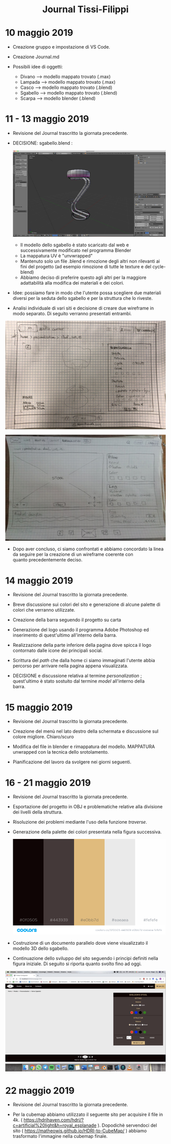 <center> <h1>Journal Tissi-Filippi</h1> </center>

# 10 maggio 2019

* Creazione gruppo e impostazione di VS Code.

* Creazione Journal.md

* Possibili idee di oggetti:
    - Divano --> modello mappato trovato (.max)
    - Lampada --> modello mappato trovato (.max)
    - Casco --> modello mappato trovato (.blend)
    - Sgabello --> modello mappato trovato (.blend)
    - Scarpa --> modello blender (.blend)

# 11 - 13 maggio 2019

 * Revisione del Journal trascritto la giornata precedente.

 * DECISIONE: sgabello.blend :

   ![](JrnImages/sgabelloiniziale.jpg)

   - Il modello dello sgabello è stato scaricato dal web e successivamente modificato nel programma Blender 
   - La mappatura UV è "unvwrapped"
   - Mantenuto solo un file .blend e rimozione degli altri non rilevanti ai fini del progetto (ad esempio rimozione di tutte le texture e   del cycle-blend)
   - Abbiamo deciso di preferire questo agli altri per la maggiore adattabilità alla modifica dei materiali e dei colori.

 * Idee: possiamo fare in modo che l'utente possa scegliere due materiali diversi per la seduta dello sgabello e per la struttura che lo    riveste.

 * Analisi individuale di vari siti e decisione di creare due wireframe in modo separato. Di seguito verranno presentati entrambi.

  ![](JrnImages/sito1.jpg)
 
  ![](JrnImages/sito2.jpg)

 * Dopo aver concluso, ci siamo confrontati e abbiamo concordato la linea da seguire per la creazione di un wireframe coerente con   
  quanto precedentemente deciso.

 # 14 maggio 2019

 * Revisione del Journal trascritto la giornata precedente.
 
 * Breve discussione sui colori del sito e generazione di alcune palette di colori che verranno utilizzate.

 * Creazione della barra seguendo il progetto su carta

 * Generazione del logo usando il programma Adobe Photoshop ed inserimento di quest'ultimo all'interno della barra.

 * Realizzazione della parte inferiore della pagina dove spicca il logo contornato dalle icone dei principali social.

 * Scrittura del _path_ che dalla home ci siamo immaginati l'utente abbia percorso per arrivare nella pagina appena visualizzata.

 * DECISIONE e discussione relativa al termine _personalization_ ; quest'ultimo è stato sostuito dal termine _model_ all'interno della    
   barra.

 # 15 maggio 2019

 * Revisione del Journal trascritto la giornata precedente.

 * Creazione del menù nel lato destro della schermata e discussione sul colore migliore. Chiaro/scuro

 * Modifica del file in blender e rimappatura del modello. MAPPATURA unwrapped con la tecnica dello srotolamento.

 * Pianificazione del lavoro da svolgere nei giorni seguenti.

 # 16 - 21 maggio 2019

 * Revisione del Journal trascritto la giornata precedente.

 * Esportazione del progetto in OBJ e problematiche relative alla divisione dei livelli della struttura.

 * Risoluzione dei problemi mediante l'uso della funzione _traverse_.

 * Generazione della palette dei colori presentata nella figura successiva.

   ![](JrnImages/palette.png)

 * Costruzione di un documento parallelo dove viene visualizzato il modello 3D dello sgabello.

 * Continuazione dello sviluppo del sito seguendo i principi definiti nella figura iniziale. Di seguito si riporta quanto svolto fino ad oggi.

  ![](JrnImages/sitomed.jpg)

# 22 maggio 2019

* Revisione del Journal trascritto la giornata precedente.

* Per la cubemap abbiamo utilizzato il seguente sito per acquisire il file in 4k. ( https://hdrihaven.com/hdri/?c=artificial%20light&h=royal_esplanade ). 
Dopodichè servendoci del sito ( https://matheowis.github.io/HDRI-to-CubeMap/ ) abbiamo trasformato l'immagine nella cubemap finale.



